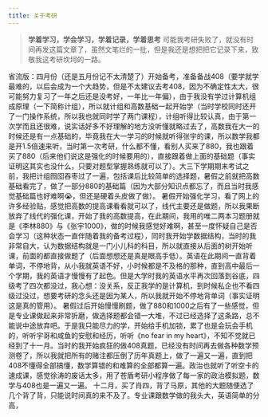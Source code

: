 ```yaml
---
title: 关于考研
---
```

> **学着学习，学会学习，学着记录，学着思考**
可能我考研失败了，就没有时间再发这篇文章了，虽然文笔烂的一批，但是我还是想把把它记录下来，致敬我这考研坎坷的一路。

省流版：四月份（还是五月份记不太清楚了）开始备考，准备备战408（要学就学最难的，以后会成为一个大趋势，但是不太建议去考408，因为不确定性太大，很可能努力复习了一年之后还是没考好，一年比一年偏），由于我没有学过计算机组成原理（一下简称计组），所以就计组和高数基础一起开始学（当时学校同时还开了一门操作系统，所以我也就同时学了两门课程），计组听得比较认真，由于第一次学而且还很难，说实话好多不好理解的地方没听懂就略过去了，高数我在大一的时候还是有一点基础的，毕竟我在大一学习的时候就听得张宇的课，所以数学我都是开1.5倍速来听，当时第一次考研，什么都不懂，看别人买来了880，我也跟着买了880（后来他们说这是强化的时候要用的），直接跟着做上面的基础题（事实证明这其实也没什么，只要对题型掌握熟练就可以了）。大三下学期期末考试之前，我把计组囫囵吞枣过了一遍，包括课后比较简单的选择题，暑假之前就把高数基础看完了，做了一部分880的基础篇（因为大部分知识点都忘了，而且当时我感觉基础篇也好难啊😭，但还是硬着头皮做了做）。
暑假开始强化学习，看了网上的许多经验贴，感觉把高数的提高课看看就可以了，线代主要还是做题，所以我果断放弃了线代的强化课，开始了我的高数提高，在此期间，我用的唯二两本习题册就是《李林880》与《张宇1000》，做的时候我感觉好难啊，甚至一度怀疑自己是否会学习（这种状态一直伴随着我的备考过程），同时我开始学数据结构，当时的我非常自大，认为数据结构就是一门小儿科的科目，所以就直接从后面的树开始听课，前面的都直接做题了（后面想想还是真是眼高手低）。英语在此期间一直背着单词，不停地背，从小我就英语不好，小时候都是不及格的那种，直到高中最后一个学期，我的英语才慢慢有了起色。但是大学时我的英语水平再次回落到谷底，四级考了四次都没过，我心想：没关系，反正我学的是计算机，到时候私企也不看四级过没过，想要考研的念头还是因为某人，所以我就开始不停地背单词（事实证明这是真的管用）。
暑假过后开始慢慢刷题，做了880和1000之后有了一些感觉，但是专业课做起来非常折磨，做选择题都会错一大堆，不过已经选择了这条路，总不能说中途放弃吧。于是我只能尽力的学，开始给手机加锁，累了也是会玩会手机的，听听宇哥和咸鱼的安慰和经历，听听《no fear in my heart》，不知不觉就已经到了十一月。当时的我开始疯狂的做408真题，已经没有时间再去做各种数学预测卷了，所以我就把所有的赌注都压倒了历年真题上，做了一遍又一遍，直到把408不懂得全部搞懂，数学算错的和难算的全部都算一遍。政治也就听了听空卡的速成课，感觉徐涛的废话太多，用了苍盾考研小程序做了每一家的政治模拟题，数学与408也是一遍又一遍。
十二月，买了肖四，背了马原，其他的大题随便选了几个背了背，只能说时间真的来不及了。专业课跟数学做的我头大，英语简单的分高，